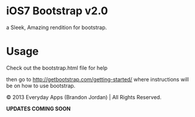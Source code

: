 iOS7 Bootstrap v2.0
==============

a Sleek, Amazing rendition for bootstrap.

Usage
==============

Check out the bootstrap.html file for help

then go to http://getbootstrap.com/getting-started/ where instructions will be on how to use bootstrap.

&copy; 2013 Everyday Apps (Brandon Jordan) | All Rights Reserved.

<b>UPDATES COMING SOON</b>
